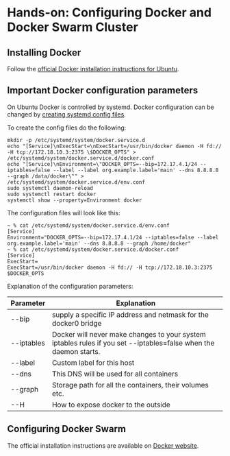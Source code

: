 # Hands-on: Configuring Docker and Docker Swarm Cluster

## Installing Docker

Follow the [official Docker installation instructions for Ubuntu](https://docs.docker.com/engine/installation/linux/docker-ce/ubuntu/#install-using-the-repository).

## Important Docker configuration parameters

On Ubuntu Docker is controlled by systemd. Docker configuration can be changed by [creating systemd config files](https://docs.docker.com/engine/admin/systemd/#httphttps-proxy).

To create the config files do the following:
```
mkdir -p /etc/systemd/system/docker.service.d
echo "[Service]\nExecStart=\nExecStart=/usr/bin/docker daemon -H fd:// -H tcp://172.18.10.3:2375 \$DOCKER_OPTS" > /etc/systemd/system/docker.service.d/docker.conf
echo "[Service]\nEnvironment=\"DOCKER_OPTS=--bip=172.17.4.1/24 --iptables=false --label --label org.example.label='main' --dns 8.8.8.8 --graph /data/docker\"" > /etc/systemd/system/docker.service.d/env.conf
sudo systemctl daemon-reload
sudo systemctl restart docker
systemctl show --property=Environment docker
```

The configuration files will look like this:
```
~ % cat /etc/systemd/system/docker.service.d/env.conf
[Service]
Environment="DOCKER_OPTS=--bip=172.17.4.1/24 --iptables=false --label org.example.label='main' --dns 8.8.8.8 --graph /home/docker"
~ % cat /etc/systemd/system/docker.service.d/docker.conf
[Service]
ExecStart=
ExecStart=/usr/bin/docker daemon -H fd:// -H tcp://172.18.10.3:2375 $DOCKER_OPTS
```

Explanation of the configuration parameters:

Parameter | Explanation
--- | ---
--bip | supply a specific IP address and netmask for the docker0 bridge |
--iptables | Docker will never make changes to your system iptables rules if you set --iptables=false when the daemon starts.
--label | Custom label for this host
--dns | This DNS will be used for all containers
--graph | Storage path for all the containers, their volumes etc.
--H | How to expose docker to the outside

## Configuring Docker Swarm

The official installation instructions are available on [Docker website](https://docs.docker.com/engine/swarm/).
